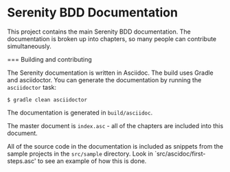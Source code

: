 Serenity BDD Documentation
==========================

This project contains the main Serenity BDD documentation. The documentation is broken up into chapters, so many people can contribute simultaneously.

=== Building and contributing

The Serenity documentation is written in Asciidoc. The build uses Gradle and asciidoctor. You can generate the documentation by running the `asciidoctor` task:

    $ gradle clean asciidoctor

The documentation is generated in `build/asciidoc`.

The master document is `index.asc` - all of the chapters are included into this document.

All of the source code in the documentation is included as snippets from the sample projects in the `src/sample` directory. Look in `src/ascidoc/first-steps.asc' to see an example of how this is done.
